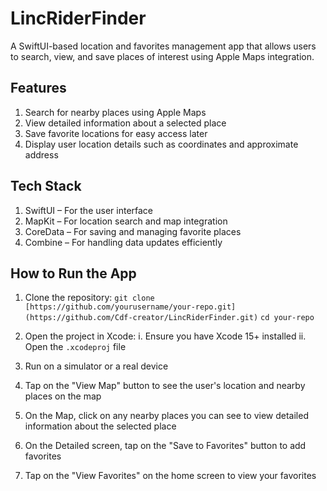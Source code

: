 # LincRiderFinder
A SwiftUI-based location and favorites management app that allows users to search, view, and save places of interest using Apple Maps integration.

## Features
1. Search for nearby places using Apple Maps
2. View detailed information about a selected place
3. Save favorite locations for easy access later
4. Display user location details such as coordinates and approximate address

## Tech Stack
1. SwiftUI – For the user interface
2. MapKit – For location search and map integration
3. CoreData – For saving and managing favorite places
4. Combine – For handling data updates efficiently

## How to Run the App
1. Clone the repository:
`git clone [https://github.com/yourusername/your-repo.git](https://github.com/Cdf-creator/LincRiderFinder.git)`
`cd your-repo`

2. Open the project in Xcode:
i. Ensure you have Xcode 15+ installed
ii. Open the `.xcodeproj` file

3. Run on a simulator or a real device

4. Tap on the "View Map" button to see the user's location and nearby places on the map
5. On the Map, click on any nearby places you can see to view detailed information about the selected place
6. On the Detailed screen, tap on the "Save to Favorites" button to add favorites
7. Tap on the "View Favorites" on the home screen to view your favorites
